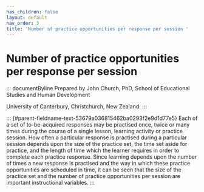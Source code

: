 ```yaml
---
has_children: false
layout: default
nav_order: 3
title: 'Number of practice opportunities per response per session '
---
```

# Number of practice opportunities per response per session 


::: documentByline
Prepared by John Church, PhD, School of Educational Studies and Human
Development

University of Canterbury, Christchurch, New Zealand.
:::

::: {#parent-fieldname-text-53679a036815462ba0293f2e9d1d77e5}
Each of a set of to-be-acquired responses may be practised once, twice
or many times during the course of a single lesson, learning activity or
practice session. How often a particular response is practised during a
particular session depends upon the size of the practice set, the time
set aside for practice, and the length of time which the learner
requires in order to complete each practice response. Since learning
depends upon the number of times a new response is practised and the way
in which these practice opportunities are scheduled in time, it can be
seen that the size of the practice set and the number of practice
opportunities per session are important instructional variables.
:::
